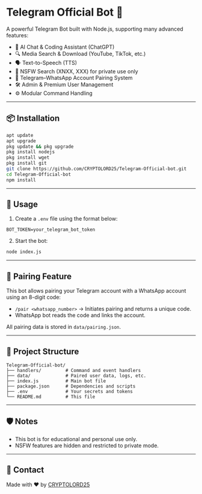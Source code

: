 # Telegram Official Bot 🤖

A powerful Telegram Bot built with Node.js, supporting many advanced features:

- 🧠 AI Chat & Coding Assistant (ChatGPT)
- 🔍 Media Search & Download (YouTube, TikTok, etc.)
- 🗣️ Text-to-Speech (TTS)
- 🔞 NSFW Search (XNXX, XXX) for private use only
- 🔗 Telegram–WhatsApp Account Pairing System
- 🛠️ Admin & Premium User Management
- ⚙️ Modular Command Handling

---

## 📦 Installation

```bash
apt update
apt upgrade
pkg update && pkg upgrade
pkg install nodejs
pkg install wget 
pkg install git
git clone https://github.com/CRYPTOLORD25/Telegram-Official-bot.git
cd Telegram-Official-bot
npm install
```

---

## 🚀 Usage

1. Create a `.env` file using the format below:

```env
BOT_TOKEN=your_telegram_bot_token
```

2. Start the bot:

```bash
node index.js
```

---

## 🧾 Pairing Feature

This bot allows pairing your Telegram account with a WhatsApp account using an 8-digit code:

- `/pair <whatsapp_number>` → Initiates pairing and returns a unique code.
- WhatsApp bot reads the code and links the account.

All pairing data is stored in `data/pairing.json`.

---

## 📁 Project Structure

```
Telegram-Official-bot/
├── handlers/         # Command and event handlers
├── data/             # Paired user data, logs, etc.
├── index.js          # Main bot file
├── package.json      # Dependencies and scripts
├── .env              # Your secrets and tokens
└── README.md         # This file
```

---

## 🛡️ Notes

- This bot is for educational and personal use only.
- NSFW features are hidden and restricted to private mode.

---

## 💬 Contact

Made with ❤️ by [CRYPTOLORD25](https://github.com/CRYPTOLORD25)
